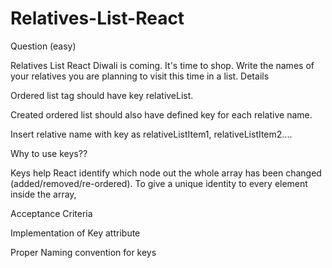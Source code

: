 # Relatives-List-React
Question (easy)

Relatives List React
Diwali is coming. It's time to shop. Write the names of your relatives you are planning to visit this time in a list.
Details

Ordered list tag should have key relativeList.

Created ordered list should also have defined key for each relative name.

Insert relative name with key as relativeListItem1, relativeListItem2....



Why to use keys??

Keys help React identify which node out the whole array has been changed (added/removed/re-ordered). To give a unique identity to every element inside the array,



Acceptance Criteria

Implementation of Key attribute

Proper Naming convention for keys

